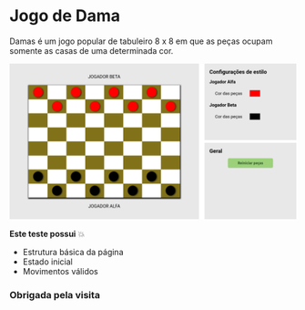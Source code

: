 # Jogo de Dama  

Damas é um jogo popular de tabuleiro 8 x 8 em que as peças ocupam somente as casas de uma determinada cor. 


![wallpaper Java](picture.png)


<b>Este teste possui</b> 💥

- Estrutura básica da página
- Estado inicial
- Movimentos válidos



### Obrigada pela visita 
